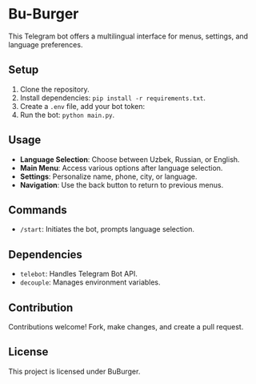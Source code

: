 # Bu-Burger

This Telegram bot offers a multilingual interface for menus, settings, and language preferences.

## Setup

1. Clone the repository.
2. Install dependencies: `pip install -r requirements.txt`.
3. Create a `.env` file, add your bot token:
4. Run the bot: `python main.py`.

## Usage

- **Language Selection**: Choose between Uzbek, Russian, or English.
- **Main Menu**: Access various options after language selection.
- **Settings**: Personalize name, phone, city, or language.
- **Navigation**: Use the back button to return to previous menus.

## Commands

- `/start`: Initiates the bot, prompts language selection.

## Dependencies

- `telebot`: Handles Telegram Bot API.
- `decouple`: Manages environment variables.

## Contribution

Contributions welcome! Fork, make changes, and create a pull request.

## License

This project is licensed under BuBurger.


